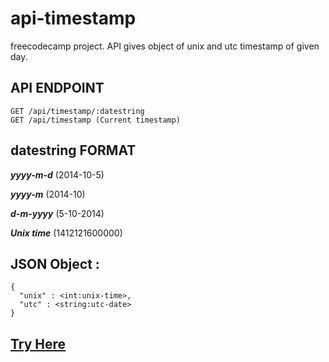 # api-timestamp

freecodecamp project. API gives object of unix and utc timestamp of given day.

## API ENDPOINT

```
GET /api/timestamp/:datestring
GET /api/timestamp (Current timestamp)
```

## datestring FORMAT 

***yyyy-m-d*** (2014-10-5)

***yyyy-m*** (2014-10)

***d-m-yyyy*** (5-10-2014)

***Unix time*** (1412121600000)

## JSON Object :

```
{
  "unix" : <int:unix-time>,
  "utc" : <string:utc-date>
}
```
## [Try Here](https://marvin9-api-timestamp.glitch.me/)
